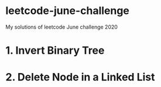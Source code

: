 # leetcode-june-challenge
My solutions of leetcode June challenge 2020

# 1. Invert Binary Tree
# 2. Delete Node in a Linked List



